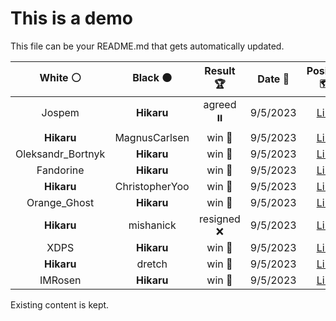 # This is a demo

This file can be your README.md that gets automatically updated.

<!--START_SECTION:chessStats-->
<!-- Automatically generated with https://github.com/Balastrong/chess-stats-action -->

| White ⚪ | Black ⚫ | Result 🏆 | Date 📅 | Position 🗺️ |
|:---:|:---:|:---:|:---:|:---:|
| Jospem | **Hikaru** | agreed ⏸️ | 9/5/2023 | <a href="http://www.ee.unb.ca/cgi-bin/tervo/fen.pl?select=r1bqkb1r/pppp1ppp/2nn4/1B2p3/8/5N2/PPPP1PPP/RNBQR1K1 w kq -">Link</a> |
| **Hikaru** | MagnusCarlsen | win 🥇 | 9/5/2023 | <a href="http://www.ee.unb.ca/cgi-bin/tervo/fen.pl?select=r7/8/5P1R/3p4/3Nbk2/2P5/8/2K5 b - -">Link</a> |
| Oleksandr_Bortnyk | **Hikaru** | win 🥇 | 9/5/2023 | <a href="http://www.ee.unb.ca/cgi-bin/tervo/fen.pl?select=7r/Qb2k2p/6p1/1q3P2/2rp1N2/p1P3P1/P6P/6K1 w - -">Link</a> |
| Fandorine | **Hikaru** | win 🥇 | 9/5/2023 | <a href="http://www.ee.unb.ca/cgi-bin/tervo/fen.pl?select=1r5k/2p5/p7/1r4pP/6N1/1nPpP3/KP4R1/7R w - -">Link</a> |
| **Hikaru** | ChristopherYoo | win 🥇 | 9/5/2023 | <a href="http://www.ee.unb.ca/cgi-bin/tervo/fen.pl?select=8/1PQ5/6pk/P4p2/8/1r4P1/5PK1/r7 b - -">Link</a> |
| Orange_Ghost | **Hikaru** | win 🥇 | 9/5/2023 | <a href="http://www.ee.unb.ca/cgi-bin/tervo/fen.pl?select=rn1q2kr/p1pp2b1/1p2p3/7Q/2PP4/3B1N2/PP3PbP/RNB1K2R b KQ -">Link</a> |
| **Hikaru** | mishanick | resigned ❌ | 9/5/2023 | <a href="http://www.ee.unb.ca/cgi-bin/tervo/fen.pl?select=8/p5k1/2p2N2/4p1B1/2P4P/1P5b/P2pr3/6K1 w - -">Link</a> |
| XDPS | **Hikaru** | win 🥇 | 9/5/2023 | <a href="http://www.ee.unb.ca/cgi-bin/tervo/fen.pl?select=5rk1/2p3pp/2pb4/p6q/P5P1/1P6/1BP3QP/3R1r1K w - -">Link</a> |
| **Hikaru** | dretch | win 🥇 | 9/5/2023 | <a href="http://www.ee.unb.ca/cgi-bin/tervo/fen.pl?select=5r2/p4kpQ/7p/2b5/2B2q2/1P5P/P4PP1/4R2K b - -">Link</a> |
| IMRosen | **Hikaru** | win 🥇 | 9/5/2023 | <a href="http://www.ee.unb.ca/cgi-bin/tervo/fen.pl?select=6k1/p6p/8/3p2p1/1P4r1/P5P1/2PK4/8 w - -">Link</a> |

<!--END_SECTION:chessStats-->

Existing content is kept.
